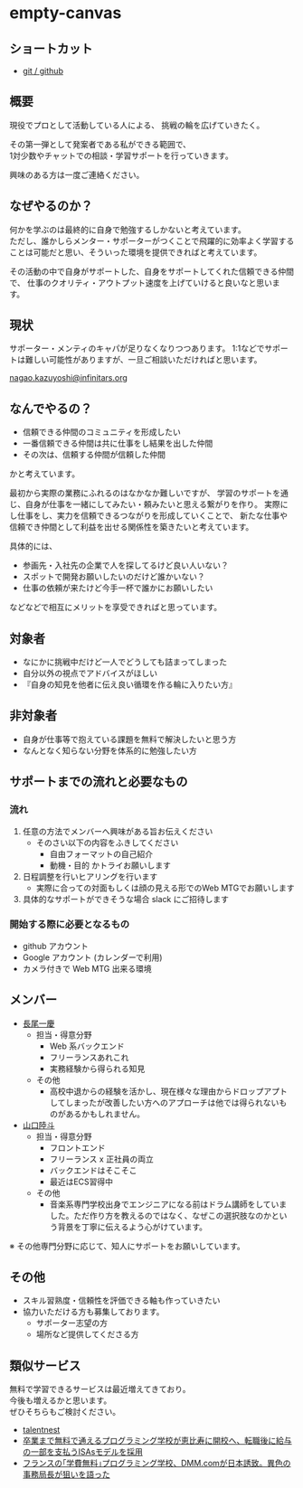 # empty-canvas

## ショートカット

* [git / github](./readme/)

## 概要

現役でプロとして活動している人による、
挑戦の輪を広げていきたく。

その第一弾として発案者である私ができる範囲で、  
1対少数やチャットでの相談・学習サポートを行っていきます。

興味のある方は一度ご連絡ください。

## なぜやるのか？

何かを学ぶのは最終的に自身で勉強するしかないと考えています。  
ただし、誰かしらメンター・サポーターがつくことで飛躍的に効率よく学習することは可能だと思い、そういった環境を提供できればと考えています。

その活動の中で自身がサポートした、自身をサポートしてくれた信頼できる仲間で、
仕事のクオリティ・アウトプット速度を上げていけると良いなと思います。

## 現状

サポーター・メンティのキャパが足りなくなりつつあります。
1:1などでサポートは難しい可能性がありますが、一旦ご相談いただければと思います。

nagao.kazuyoshi@infinitars.org

## なんでやるの？

* 信頼できる仲間のコミュニティを形成したい
* 一番信頼できる仲間は共に仕事をし結果を出した仲間
* その次は、信頼する仲間が信頼した仲間

かと考えています。

最初から実際の業務にふれるのはなかなか難しいですが、
学習のサポートを通じ、自身が仕事を一緒にしてみたい・頼みたいと思える繋がりを作り。
実際にし仕事をし、実力を信頼できるつながりを形成していくことで、
新たな仕事や信頼でき仲間として利益を出せる関係性を築きたいと考えています。

具体的には、
* 参画先・入社先の企業で人を探してるけど良い人いない？
* スポットで開発お願いしたいのだけど誰かいない？
* 仕事の依頼が来たけど今手一杯で誰かにお願いしたい

などなどで相互にメリットを享受できればと思っています。

## 対象者

* なにかに挑戦中だけど一人でどうしても詰まってしまった
* 自分以外の視点でアドバイスがほしい
* 『自身の知見を他者に伝え良い循環を作る輪に入りたい方』

## 非対象者

* 自身が仕事等で抱えている課題を無料で解決したいと思う方
* なんとなく知らない分野を体系的に勉強したい方

## サポートまでの流れと必要なもの

### 流れ

1. 任意の方法でメンバーへ興味がある旨お伝えください
    * そのさい以下の内容をふきしてください
        * 自由フォーマットの自己紹介
        * 動機・目的 
かトライお願いします
2. 日程調整を行いヒアリングを行います
    * 実際に合っての対面もしくは顔の見える形でのWeb MTGでお願いします
3. 具体的なサポートができそうな場合 slack にご招待します

### 開始する際に必要となるもの

* github アカウント
* Google アカウント (カレンダーで利用)
* カメラ付きで Web MTG 出来る環境

## メンバー

* [長尾一慶](https://www.linkedin.com/in/%E4%B8%80%E6%85%B6-%E9%95%B7%E5%B0%BE-35452a13b/)
    * 担当・得意分野
        * Web 系バックエンド
        * フリーランスあれこれ
        * 実務経験から得られる知見
    * その他
        * 高校中退からの経験を活かし、現在様々な理由からドロップアプトしてしまったが改善したい方へのアプローチは他では得られないものがあるかもしれません。
* [山口陸斗](https://github.com/RikutoYamaguchi)
    * 担当・得意分野
        * フロントエンド
        * フリーランス x 正社員の両立
        * バックエンドはそこそこ
        * 最近はECS習得中
    * その他
        * 音楽系専門学校出身でエンジニアになる前はドラム講師をしていました。ただ作り方を教えるのではなく、なぜこの選択肢なのかという背景を丁寧に伝えるよう心がけています。

※ その他専門分野に応じて、知人にサポートをお願いしています。

## その他

* スキル習熟度・信頼性を評価できる軸も作っていきたい
* 協力いただける方も募集しております。
    * サポーター志望の方
    * 場所など提供してくださる方

## 類似サービス

無料で学習できるサービスは最近増えてきており。  
今後も増えるかと思います。  
ぜひそちらもご検討ください。

* [talentnest](https://talentnest.dev/)
* [卒業まで無料で通えるプログラミング学校が恵比寿に開校へ、転職後に給与の一部を支払うISAsモデルを採用](https://jp.techcrunch.com/2019/11/29/labot/?fbclid=IwAR2semf0odihMtIsh523S2DtnoxCm7ss4-Tr1uqqAg5jL8V93hQCxB2z4_4)
* [フランスの｢学費無料｣プログラミング学校、DMM.comが日本誘致。異色の事務局長が狙いを語った](https://www.businessinsider.jp/post-203263?fbclid=IwAR0s57GmI0BYK4pnxqiP4KbKwjKgeerL2NEqWXN5cJILSpHgkqP_nxQopBE)


